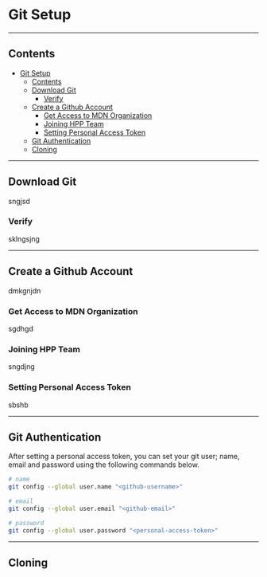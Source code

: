 # Git Setup

---

## Contents

- [Git Setup](#git-setup)
  - [Contents](#contents)
  - [Download Git](#download-git)
    - [Verify](#verify)
  - [Create a Github Account](#create-a-github-account)
    - [Get Access to MDN Organization](#get-access-to-mdn-organization)
    - [Joining HPP Team](#joining-hpp-team)
    - [Setting Personal Access Token](#setting-personal-access-token)
  - [Git Authentication](#git-authentication)
  - [Cloning](#cloning)

---

## Download Git

sngjsd

### Verify

sklngsjng

---

## Create a Github Account

dmkgnjdn

### Get Access to MDN Organization

sgdhgd

### Joining HPP Team

sngdjng

### Setting Personal Access Token

sbshb

---

## Git Authentication

After setting a personal access token, you can set your git user; name, email and password using the following commands below.

```sh
# name
git config --global user.name "<github-username>"

# email
git config --global user.email "<github-email>"

# password
git config --global user.password "<personal-access-token>"
```

---

## Cloning
